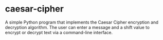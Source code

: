 # caesar-cipher
A simple Python program that implements the Caesar Cipher encryption and decryption algorithm. The user can enter a message and a shift value to encrypt or decrypt text via a command-line interface.
